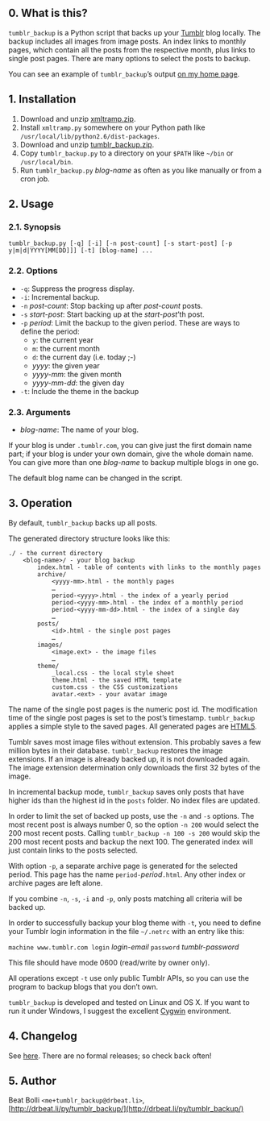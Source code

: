 ## 0. What is this?

`tumblr_backup` is a Python script that backs up your
[Tumblr](http://www.tumblr.com) blog locally. The backup includes all
images from image posts. An index links to monthly pages, which contain
all the posts from the respective month, plus links to single post pages.
There are many options to select the posts to backup.

You can see an example of `tumblr_backup`’s output
[on my home page](http://drbeat.li/tumblr).


## 1. Installation

1. Download and unzip
   [xmltramp.zip](https://github.com/bbolli/xmltramp/zipball/master).
2. Install `xmltramp.py` somewhere on your Python path like
   `/usr/local/lib/python2.6/dist-packages`.
3. Download and unzip
   [tumblr_backup.zip](https://github.com/bbolli/tumblr_backup/zipball/bb).
4. Copy `tumblr_backup.py` to a directory on your `$PATH` like `~/bin` or
   `/usr/local/bin`.
5. Run `tumblr_backup.py` _blog-name_ as often as you like manually
   or from a cron job.


## 2. Usage

### 2.1. Synopsis

    tumblr_backup.py [-q] [-i] [-n post-count] [-s start-post] [-p y|m|d|YYYY[MM[DD]]] [-t] [blog-name] ...

### 2.2. Options

* `-q`: Suppress the progress display.
* `-i`: Incremental backup.
* `-n` _post-count_: Stop backing up after _post-count_ posts.
* `-s` _start-post_: Start backing up at the _start-post_’th post.
* `-p` _period_: Limit the backup to the given period.
  These are ways to define the period:
  * `y`: the current year
  * `m`: the current month
  * `d`: the current day (i.e. today ;-)
  * _yyyy_: the given year
  * _yyyy-mm_: the given month
  * _yyyy-mm-dd_: the given day
* `-t`: Include the theme in the backup

### 2.3. Arguments

* _blog-name_: The name of your blog.

If your blog is under `.tumblr.com`, you can give just the first domain name
part; if your blog is under your own domain, give the whole domain name.
You can give more than one _blog-name_ to backup multiple blogs in one go.

The default blog name can be changed in the script.


## 3. Operation

By default, `tumblr_backup` backs up all posts.

The generated directory structure looks like this:

    ./ - the current directory
        <blog-name>/ - your blog backup
            index.html - table of contents with links to the monthly pages
            archive/
                <yyyy-mm>.html - the monthly pages
                …
                period-<yyyy>.html - the index of a yearly period
                period-<yyyy-mm>.html - the index of a monthly period
                period-<yyyy-mm-dd>.html - the index of a single day
                …
            posts/
                <id>.html - the single post pages
                …
            images/
                <image.ext> - the image files
                …
            theme/
                _local.css - the local style sheet
                theme.html - the saved HTML template
                custom.css - the CSS customizations
                avatar.<ext> - your avatar image

The name of the single post pages is the numeric post id.  The modification
time of the single post pages is set to the post’s timestamp. `tumblr_backup`
applies a simple style to the saved pages. All generated pages are
[HTML5](http://www.whatwg.org/specs/web-apps/current-work/multipage/).

Tumblr saves most image files without extension. This probably saves a few
million bytes in their database. `tumblr_backup` restores the image extensions.
If an image is already backed up, it is not downloaded again. The image
extension determination only downloads the first 32 bytes of the image.

In incremental backup mode, `tumblr_backup` saves only posts that have higher
ids than the highest id in the `posts` folder. No index files are updated.

In order to limit the set of backed up posts, use the `-n` and `-s` options.
The most recent post is always number 0, so the option `-n 200` would select
the 200 most recent posts. Calling `tumblr_backup -n 100 -s 200` would skip
the 200 most recent posts and backup the next 100. The generated index will
just contain links to the posts selected.

With option `-p`, a separate archive page is generated for the
selected period. This page has the name `period-`_period_`.html`.
Any other index or archive pages are left alone.

If you combine `-n`, `-s`, `-i` and `-p`, only posts matching all criteria
will be backed up.

In order to successfully backup your blog theme with `-t`, you need to define
your Tumblr login information in the file `~/.netrc` with an entry like this:

`machine www.tumblr.com login` _login-email_ `password` _tumblr-password_

This file should have mode 0600 (read/write by owner only).

All operations except `-t` use only public Tumblr APIs, so you can use the
program to backup blogs that you don’t own.

`tumblr_backup` is developed and tested on Linux and OS X. If you want to
run it under Windows, I suggest the excellent [Cygwin](http://cygwin.com)
environment.


## 4. Changelog

See [here](https://github.com/bbolli/tumblr_backup/commits/bb). There are no
formal releases; so check back often!


## 5. Author

Beat Bolli `<me+tumblr_backup@drbeat.li>`,
[http://drbeat.li/py/tumblr_backup/](http://drbeat.li/py/tumblr_backup/)

